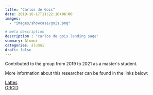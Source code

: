 ```yaml
---
title: "Carlos de Gois"
date: 2019-10-17T11:22:16+06:00
images: 
  - "images/showcase/gois.png"

# meta description
description : "carlos de gois landing page"
summary: Alumni
categories: alumni
draft: false
---
```

Contributed to the group from 2019 to 2021 as a master's student. 

More information about this researcher can be found in the links below: 

[Lattes](http://lattes.cnpq.br/3830913886523003)<br>
[ORCID](https://orcid.org/0000-0001-9377-4168)
